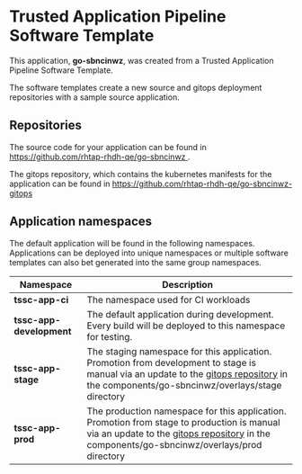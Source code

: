 # Trusted Application Pipeline Software Template

This application, **go-sbncinwz**, was created from a Trusted Application Pipeline Software Template.

The software templates create a new source and gitops deployment repositories with a sample source application. 

## Repositories

The source code for your application can be found in [https://github.com/rhtap-rhdh-qe/go-sbncinwz ](https://github.com/rhtap-rhdh-qe/go-sbncinwz ).
 
The gitops repository, which contains the kubernetes manifests for the application can be found in 
[https://github.com/rhtap-rhdh-qe/go-sbncinwz-gitops ](https://github.com/rhtap-rhdh-qe/go-sbncinwz-gitops ) 

## Application namespaces 

The default application will be found in the following namespaces. Applications can be deployed into unique namespaces or multiple software templates can also bet generated into the same group namespaces.  

|  Namespace   |  Description   |  
| -------- | -------- |
| **tssc-app-ci** | The namespace used for CI workloads |
| **tssc-app-development** | The default application during development. Every build will be deployed to this namespace for testing. |
| **tssc-app-stage** | The staging namespace for this application. Promotion from development to stage is manual via an update to the [gitops repository](https://github.com/rhtap-rhdh-qe/go-sbncinwz-gitops ) in the components/go-sbncinwz/overlays/stage directory |
| **tssc-app-prod** | The production namespace for this application. Promotion from stage to production is manual via an update to the [gitops repository](https://github.com/rhtap-rhdh-qe/go-sbncinwz-gitops ) in the components/go-sbncinwz/overlays/prod directory |